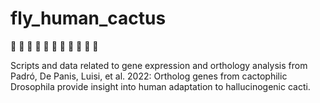 # fly_human_cactus
:cactus: :cactus: :cactus: :cactus: :cactus: :cactus: :cactus: :cactus: :cactus: :cactus: :cactus:

Scripts and data related to gene expression and orthology analysis from Padró, De Panis, Luisi, et al. 2022: Ortholog genes from cactophilic Drosophila provide insight into human adaptation to hallucinogenic cacti.
